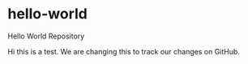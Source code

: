 # hello-world
Hello World Repository

Hi this is a test. We are changing this to track our changes on GitHub.
